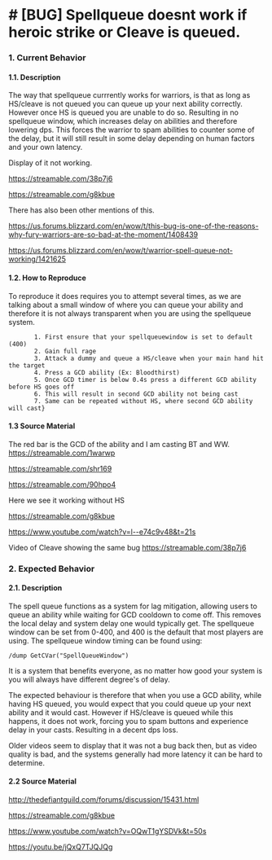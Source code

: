 # # [BUG] Spellqueue doesnt work if heroic strike or Cleave is queued. 

### 1. Current Behavior
  #### 1.1. Description
The way that spellqueue currrently works for warriors, is that as long as HS/cleave is not queued you can queue up your next ability correctly. However once HS is queued you are unable to do so. Resulting in no spellqueue window, which increases delay on abilities and therefore lowering dps. 
This forces the warrior to spam abilities to counter some of the delay, but it will still result in some delay depending on human factors and your own latency. 

Display of it not working.

https://streamable.com/38p7j6

https://streamable.com/g8kbue

There has also been other mentions of this.

https://us.forums.blizzard.com/en/wow/t/this-bug-is-one-of-the-reasons-why-fury-warriors-are-so-bad-at-the-moment/1408439

https://us.forums.blizzard.com/en/wow/t/warrior-spell-queue-not-working/1421625

  #### 1.2. How to Reproduce
  To reproduce it does requires you to attempt several times, as we are talking about a small window of where you can queue your ability and therefore it is not always transparent when you are using the spellqueue system.
     
           1. First ensure that your spellqueuewindow is set to default (400) 
           2. Gain full rage
           3. Attack a dummy and queue a HS/cleave when your main hand hit the target
           4. Press a GCD ability (Ex: Bloodthirst)
           5. Once GCD timer is below 0.4s press a different GCD ability before HS goes off
           6. This will result in second GCD ability not being cast
           7. Same can be repeated without HS, where second GCD ability will cast}
  #### 1.3  Source Material
  The red bar is the GCD of the ability and I am casting BT and WW.
  https://streamable.com/1warwp
  
  https://streamable.com/shr169
  
  https://streamable.com/90hpo4
  
  Here we see it working without HS
  
  https://streamable.com/g8kbue
  
https://www.youtube.com/watch?v=l--e74c9v48&t=21s

Video of Cleave showing the same bug
https://streamable.com/38p7j6

### 2. Expected Behavior
  #### 2.1. Description
The spell queue functions as a system for lag mitigation, allowing users to queue an ability while waiting for GCD cooldown to come off. This removes the local delay and system delay one would typically get. The spellqueue window can be set from 0-400, and 400 is the default that most players are using. The spellqueue window timing can be found using:
```
/dump GetCVar("SpellQueueWindow")
```
It is a system that benefits everyone, as no matter how good your system is you will always have different degree's of delay. 

The expected behaviour is therefore that when you use a GCD ability, while having HS queued, you would expect that you could queue up your next ability and it would cast. However if HS/cleave is queued while this happens, it does not work, forcing you to spam buttons and experience delay in your casts. Resulting in a decent dps loss. 

Older videos seem to display that it was not a bug back then, but as video quality is bad, and the systems generally had more latency it can be hard to determine.

  #### 2.2 Source Material
  http://thedefiantguild.com/forums/discussion/15431.html
  
  https://streamable.com/g8kbue
  
  https://www.youtube.com/watch?v=OQwT1gYSDVk&t=50s
  
  https://youtu.be/jQxQ7TJQJQg
